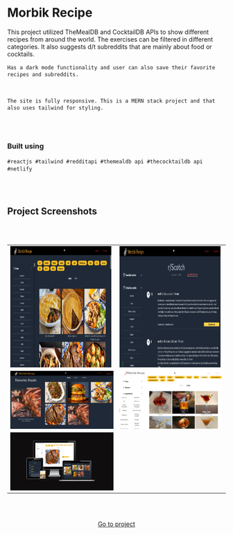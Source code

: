 # Morbik Recipe

This project utilized TheMealDB and CocktailDB APIs to show different recipes from around the world. The exercises can be filtered in different categories. It also suggests d/t subreddits that are mainly about food or cocktails.

    Has a dark mode functionality and user can also save their favorite recipes and subreddits.   
<br/>

    The site is fully responsive. This is a MERN stack project and that also uses tailwind for styling.

<br/>
    

<br/>

### Built using
<code>#reactjs #tailwind #redditapi #themealdb api #thecocktaildb api #netlify </code>

<br/>
<br/>


## Project Screenshots

<br/>
<br/>

<table>
    <tr>
        <td >
          <img style="height: 280px; width: 98%" src="./readme_imgs/recipe.png" />
        </td>
        <td>
          <img style="height: 280px; width: 98%" src="./readme_imgs/recipe1.png" />
        </td>
    </tr>
     <tr>
        <td>
          <img src="./readme_imgs/recipe2.png" />
        </td>
        <td>
          <img src="./readme_imgs/recipe3.png" />
        </td>
    </tr>
    <tr>
        <td>
          <img src="./readme_imgs/recipe4.png" />
        </td>
    </tr>
</table>
<br/>

<br/>

<p align="center"><a href="https://morbikrecipe.netlify.app/" > Go to project </a></p>


